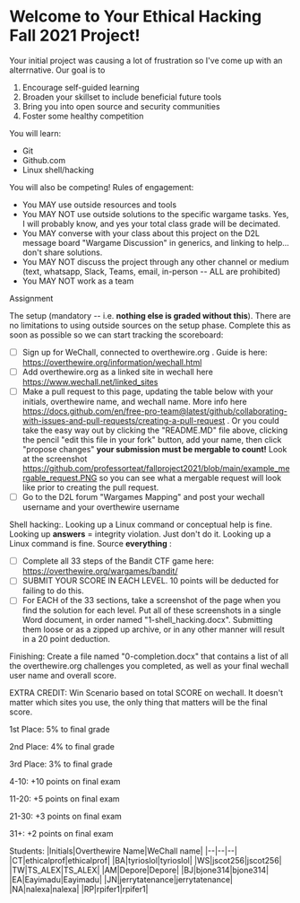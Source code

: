 



# Welcome to Your Ethical Hacking Fall 2021 Project!

Your initial project was causing a lot of frustration so I've come up with an alterrnative.  Our goal is to

 1. Encourage self-guided learning
 2. Broaden your skillset to include beneficial future tools
 3. Bring you into open source and security communities
 4. Foster some healthy competition

You will learn:

 - Git
 - Github.com
 - Linux shell/hacking

You will also be competing!  Rules of engagement:

 - You MAY use outside resources and tools
 - You MAY NOT use outside solutions to the specific wargame tasks.  Yes, I will probably know, and yes your total class grade will be decimated.  
 - You MAY converse with your class about this project on the D2L message board "Wargame Discussion" in generics, and linking to help... don't share solutions.
 - You MAY NOT discuss the project through any other channel or medium (text, whatsapp, Slack, Teams, email, in-person -- ALL are prohibited)
 - You MAY NOT work as a team

Assignment

The setup (mandatory -- i.e. **nothing else is graded without this**). There are no limitations to using outside sources on the setup phase.  Complete this as soon as possible so we can start tracking the scoreboard: 
 - [ ] Sign up for WeChall, connected to overthewire.org . Guide is here: https://overthewire.org/information/wechall.html
 - [ ] Add overthewire.org as a linked site in wechall here https://www.wechall.net/linked_sites
 - [ ] Make a pull request to this page, updating the table below with your initials, overthewire name, and wechall name.  More info here https://docs.github.com/en/free-pro-team@latest/github/collaborating-with-issues-and-pull-requests/creating-a-pull-request . Or you could take the easy way out by clicking the "README.MD" file above, clicking the pencil "edit this file in your fork" button, add your name, then click "propose changes" **your submission must be mergable to count!** Look at the screenshot https://github.com/professorteat/fallproject2021/blob/main/example_mergable_request.PNG so you can see what a mergable request will look like prior to creating the pull request.
 - [ ] Go to the D2L forum "Wargames Mapping" and post your wechall username and your overthewire username

Shell hacking:. Looking up a Linux command or conceptual help is fine.  Looking up **answers** = integrity violation.   Just don't do it.  Looking up a Linux command is fine.  Source **everything**   :

 - [ ] Complete all 33 steps of the Bandit CTF game here: https://overthewire.org/wargames/bandit/
 - [ ] SUBMIT YOUR SCORE IN EACH LEVEL.  10 points will be deducted for failing to do this.
 - [ ] For EACH of the 33 sections, take a screenshot of the page when you find the solution for each level.  Put all of these screenshots in a single Word document, in order named "1-shell_hacking.docx".  Submitting them loose or as a zipped up archive, or in any other manner will result in a 20 point deduction.

Finishing: Create a file named "0-completion.docx" that contains a list of all the overthewire.org challenges you completed, as well as your final wechall user name and overall score.

EXTRA CREDIT: Win Scenario based on total SCORE on wechall.  It doesn't matter which sites you use, the only thing that matters will be the final score.

1st Place: 5% to final grade

2nd Place: 4% to final grade

3rd Place: 3% to final grade

4-10: +10 points on final exam

11-20: +5 points on final exam

21-30: +3 points on final exam

31+: +2 points on final exam

Students:
|Initials|Overthewire Name|WeChall name|
|--|--|--|
|CT|ethicalprof|ethicalprof|
|BA|tyrioslol|tyrioslol|
|WS|jscot256|jscot256|
|TW|TS_ALEX|TS_ALEX|
|AM|Depore|Depore|
|BJ|bjone314|bjone314|
|EA|Eayimadu|Eayimadu|
|JN|jerrytatenance|jerrytatenance|
|NA|nalexa|nalexa|
|RP|rpifer1|rpifer1|
